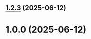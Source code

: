 ## [1.2.3](github.com/Anita-Bastovanovich/git-extended/compare/1.0.0...1.2.3) (2025-06-12)



# 1.0.0 (2025-06-12)



